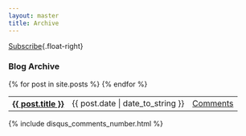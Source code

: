 ```yaml
---
layout: master
title: Archive
---
```

[Subscribe](/atom.xml){.float-right}

<h3>Blog Archive</h3>
<table class='post-list'>
{% for post in site.posts %}
  <tr>
    <th><a href='{{ post.url }}'>{{ post.title }}</a></th>
    <td>{{ post.date | date_to_string }}</td>
    <td><a href='{{post.url}}#disqus_thread'>Comments</a></td>
  </tr>
{% endfor %}
</table>

{% include disqus_comments_number.html %}